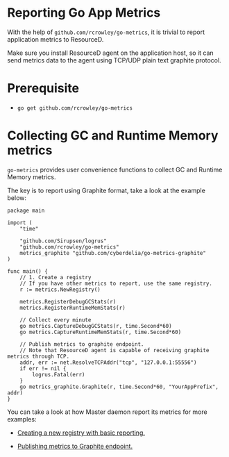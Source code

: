 # Reporting Go App Metrics

With the help of `github.com/rcrowley/go-metrics`, it is trivial to report application metrics to ResourceD.

Make sure you install ResourceD agent on the application host, so it can send metrics data to the agent using TCP/UDP plain text graphite protocol.


# Prerequisite

* `go get github.com/rcrowley/go-metrics`


# Collecting GC and Runtime Memory metrics

`go-metrics` provides user convenience functions to collect GC and Runtime Memory metrics.

The key is to report using Graphite format, take a look at the example below:

```
package main

import (
	"time"

	"github.com/Sirupsen/logrus"
	"github.com/rcrowley/go-metrics"
	metrics_graphite "github.com/cyberdelia/go-metrics-graphite"
)

func main() {
	// 1. Create a registry
	// If you have other metrics to report, use the same registry.
	r := metrics.NewRegistry()

	metrics.RegisterDebugGCStats(r)
	metrics.RegisterRuntimeMemStats(r)

	// Collect every minute
	go metrics.CaptureDebugGCStats(r, time.Second*60)
	go metrics.CaptureRuntimeMemStats(r, time.Second*60)

	// Publish metrics to graphite endpoint.
	// Note that ResourceD agent is capable of receiving graphite metrics through TCP.
	addr, err := net.ResolveTCPAddr("tcp", "127.0.0.1:55556")
	if err != nil {
		logrus.Fatal(err)
	}
	go metrics_graphite.Graphite(r, time.Second*60, "YourAppPrefix", addr)
}
```

You can take a look at how Master daemon report its metrics for more examples:

* [Creating a new registry with basic reporting.](https://github.com/resourced/resourced-master/blob/master/application/application_metrics.go)

* [Publishing metrics to Graphite endpoint.](https://github.com/resourced/resourced-master/blob/master/main.go#L144)
